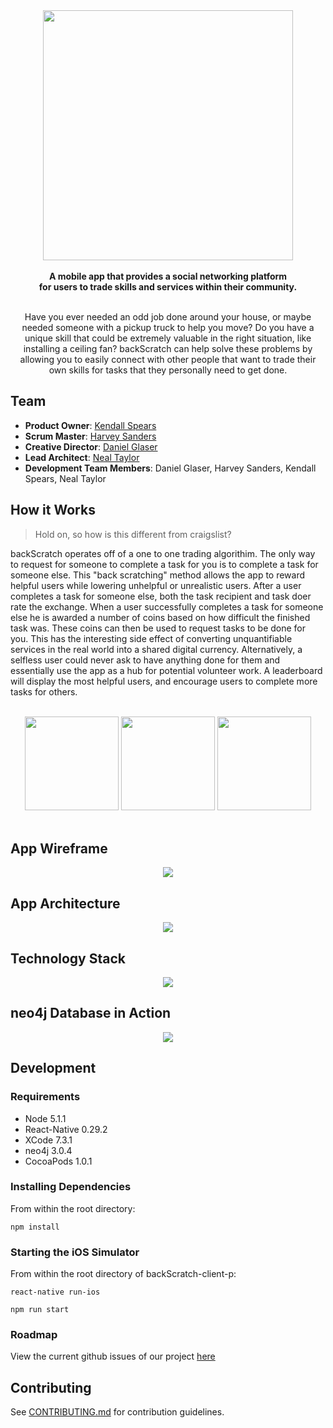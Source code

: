 <div align="center">
  <img src="images/logofinal.jpg" style="width: 400px;"/>
</div>

<br>

<div align="center">
  <b>
    A mobile app that provides a social networking platform</br>
    for users to trade skills and services within their community.
  </b>
</div>

<br>

<div align="center">
  <p>
    Have you ever needed an odd job done around your house, or maybe needed someone with a pickup truck to help you move?  Do you have a unique skill that could be extremely valuable in the right situation, like installing a ceiling fan?  backScratch can help solve these problems by allowing you to easily connect with other people that want to trade their own skills for tasks that they personally need to get done.
  </p>
</div>

## Team

  - __Product Owner__: [Kendall Spears](https://www.linkedin.com/in/kendallspears)
  - __Scrum Master__: [Harvey Sanders](https://www.linkedin.com/in/harveysanders)
  - __Creative Director__: [Daniel Glaser](https://www.linkedin.com/in/danielmglaser)
  - __Lead Architect__: [Neal Taylor](https://www.linkedin.com/in/nealhtaylor)
  - __Development Team Members__: Daniel Glaser, Harvey Sanders, Kendall Spears, Neal Taylor

## How it Works

>Hold on, so how is this different from craigslist? 

backScratch operates off of a one to one trading algorithim.  The only way to request for someone to complete a task for you is to complete a task for someone else.  This "back scratching" method allows the app to reward helpful users while lowering unhelpful or unrealistic users.  After a user completes a task for someone else, both the task recipient and task doer rate the exchange.  When a user successfully completes a task for someone else he is awarded a number of coins based on how difficult the finished task was.  These coins can then be used to request tasks to be done for you.  This has the interesting side effect of converting unquantifiable services in the real world into a shared digital currency.  Alternatively, a selfless user could never ask to have anything done for them and essentially use the app as a hub for potential volunteer work.  A leaderboard will display the most helpful users, and encourage users to complete more tasks for others.

<br>

<div align="center">
  <img src="images/appScreen.jpg" style="width: 150px;"/>
  <img src="images/appScreen2.jpg" style="width: 150px;"/>
  <img src="images/appScreen3.jpg" style="width: 150px;"/>
</div>

<br>

## App Wireframe

<div align="center">
  <img src="images/wireframes.png"/>
</div>

## App Architecture

<div align="center">
  <img src="images/architecture.png"/>
</div>

## Technology Stack

<div align="center">
  <img src="images/techs.jpg"/>
</div>

## neo4j Database in Action

<div align="center">
  <img src="images/graph.png"/>
</div>

## Development

### Requirements

- Node 5.1.1
- React-Native 0.29.2
- XCode 7.3.1
- neo4j 3.0.4
- CocoaPods 1.0.1

### Installing Dependencies

From within the root directory:

```
npm install
```

### Starting the iOS Simulator

From within the root directory of backScratch-client-p:

```
react-native run-ios
```

```
npm run start
```

### Roadmap

View the current github issues of our project [here](https://github.com/infinitetoast/backScratcher/issues)

## Contributing

See [CONTRIBUTING.md](CONTRIBUTING.md) for contribution guidelines.

